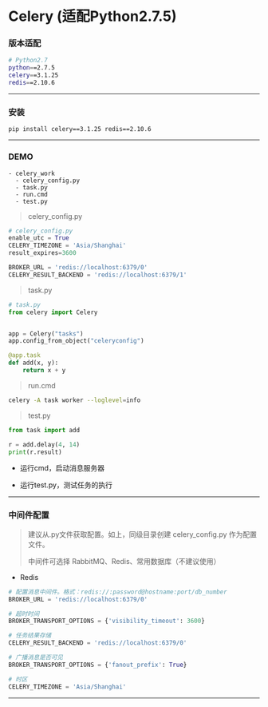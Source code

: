 # Celery (适配Python2.7.5)

### 版本适配

```sh
# Python2.7
python==2.7.5
celery==3.1.25
redis==2.10.6
```

---

### 安装

```
pip install celery==3.1.25 redis==2.10.6
```

---

### DEMO

```
- celery_work
  - celery_config.py
  - task.py
  - run.cmd
  - test.py
```

> celery_config.py

```python
# celery_config.py
enable_utc = True
CELERY_TIMEZONE = 'Asia/Shanghai'
result_expires=3600

BROKER_URL = 'redis://localhost:6379/0'
CELERY_RESULT_BACKEND = 'redis://localhost:6379/1'
```

> task.py

```python
# task.py
from celery import Celery


app = Celery("tasks")
app.config_from_object("celeryconfig")

@app.task
def add(x, y):
    return x + y
```

> run.cmd

```sh
celery -A task worker --loglevel=info
```

> test.py

```python
from task import add

r = add.delay(4, 14)
print(r.result)
```

- 运行cmd，启动消息服务器

- 运行test.py，测试任务的执行

---

### 中间件配置

> 建议从.py文件获取配置。如上，同级目录创建 celery_config.py 作为配置文件。
> 
> 中间件可选择 RabbitMQ、Redis、常用数据库（不建议使用）

- Redis

```python
# 配置消息中间件。格式：redis://:password@hostname:port/db_number
BROKER_URL = 'redis://localhost:6379/0'

# 超时时间
BROKER_TRANSPORT_OPTIONS = {'visibility_timeout': 3600}

# 任务结果存储
CELERY_RESULT_BACKEND = 'redis://localhost:6379/0'

# 广播消息是否可见
BROKER_TRANSPORT_OPTIONS = {'fanout_prefix': True}

# 时区
CELERY_TIMEZONE = 'Asia/Shanghai'
```

---
